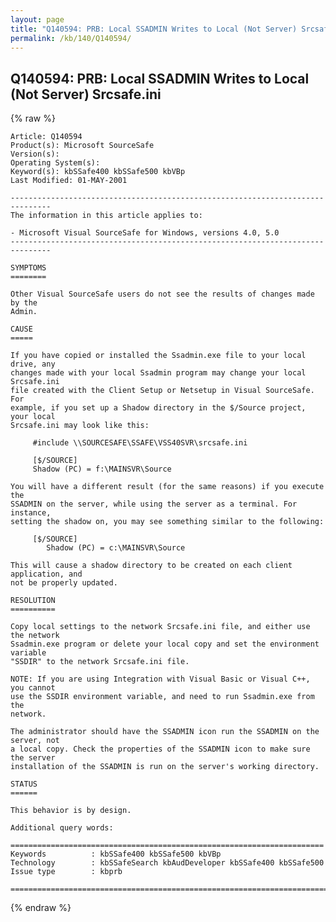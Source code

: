 ```yaml
---
layout: page
title: "Q140594: PRB: Local SSADMIN Writes to Local (Not Server) Srcsafe.ini"
permalink: /kb/140/Q140594/
---
```


## Q140594: PRB: Local SSADMIN Writes to Local (Not Server) Srcsafe.ini

{% raw %}

	Article: Q140594
	Product(s): Microsoft SourceSafe
	Version(s): 
	Operating System(s): 
	Keyword(s): kbSSafe400 kbSSafe500 kbVBp
	Last Modified: 01-MAY-2001
	
	-------------------------------------------------------------------------------
	The information in this article applies to:
	
	- Microsoft Visual SourceSafe for Windows, versions 4.0, 5.0 
	-------------------------------------------------------------------------------
	
	SYMPTOMS
	========
	
	Other Visual SourceSafe users do not see the results of changes made by the
	Admin.
	
	CAUSE
	=====
	
	If you have copied or installed the Ssadmin.exe file to your local drive, any
	changes made with your local Ssadmin program may change your local Srcsafe.ini
	file created with the Client Setup or Netsetup in Visual SourceSafe. For
	example, if you set up a Shadow directory in the $/Source project, your local
	Srcsafe.ini may look like this:
	
	     #include \\SOURCESAFE\SSAFE\VSS40SVR\srcsafe.ini
	
	     [$/SOURCE]
	     Shadow (PC) = f:\MAINSVR\Source
	
	You will have a different result (for the same reasons) if you execute the
	SSADMIN on the server, while using the server as a terminal. For instance,
	setting the shadow on, you may see something similar to the following:
	
	     [$/SOURCE]
	        Shadow (PC) = c:\MAINSVR\Source
	
	This will cause a shadow directory to be created on each client application, and
	not be properly updated.
	
	RESOLUTION
	==========
	
	Copy local settings to the network Srcsafe.ini file, and either use the network
	Ssadmin.exe program or delete your local copy and set the environment variable
	"SSDIR" to the network Srcsafe.ini file.
	
	NOTE: If you are using Integration with Visual Basic or Visual C++, you cannot
	use the SSDIR environment variable, and need to run Ssadmin.exe from the
	network.
	
	The administrator should have the SSADMIN icon run the SSADMIN on the server, not
	a local copy. Check the properties of the SSADMIN icon to make sure the server
	installation of the SSADMIN is run on the server's working directory.
	
	STATUS
	======
	
	This behavior is by design.
	
	Additional query words:
	
	======================================================================
	Keywords          : kbSSafe400 kbSSafe500 kbVBp 
	Technology        : kbSSafeSearch kbAudDeveloper kbSSafe400 kbSSafe500
	Issue type        : kbprb
	
	=============================================================================
	

{% endraw %}
